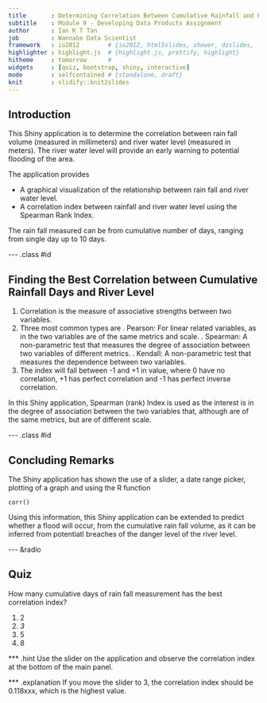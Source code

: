 ```yaml
---
title       : Determining Correlation Between Cumulative Rainfall and River Water Level
subtitle    : Module 9 - Developing Data Products Assignment
author      : Ian K T Tan
job         : Wannabe Data Scientist
framework   : io2012        # {io2012, html5slides, shower, dzslides, ...}
highlighter : highlight.js  # {highlight.js, prettify, highlight}
hitheme     : tomorrow      # 
widgets     : [quiz, bootstrap, shiny, interactive]
mode        : selfcontained # {standalone, draft}
knit        : slidify::knit2slides
---
```


## Introduction

This Shiny application is to determine the correlation between rain fall volume (measured in millimeters) and river water level (measured in meters).  The river water level will provide an early warning to potential flooding of the area.

The application provides

- A graphical visualization of the relationship between rain fall and river water level.
- A correlation index between rainfall and river water level using the Spearman Rank Index.

The rain fall measured can be from cumulative number of days, ranging from single day up to 10 days.

--- .class #id  

## Finding the Best Correlation between Cumulative Rainfall Days and River Level

1. Correlation is the measure of associative strengths between two variables.
2. Three most common types are
  . Pearson: For linear related variables, as in the two variables are of the same metrics and scale.
  . Spearman: A non-parametric test that measures the degree of association between two variables of different metrics.
  . Kendall: A non-parametric test that measures the dependence between two variables.
3. The index will fall between -1 and +1 in value, where 0 have no correlation, +1 has perfect correlation and -1 has perfect inverse correlation.

In this Shiny application, Spearman (rank) Index is used as the interest is in the degree of association between the two variables that, although are of the same metrics, but are of different scale.

--- .class #id  

## Concluding Remarks

The Shiny application has shown the use of a slider, a date range picker, plotting of a graph and using the R function

```
corr()
```

Using this information, this Shiny application can be extended to predict whether a flood will occur, from the cumulative rain fall volume, as it can be inferred from potentiatl breaches of the danger level of the river level.

<!--
--- .class #id  
-->

--- &radio
## Quiz

How many cumulative days of rain fall measurement has the best correlation index?

1. 2
2. _3_
3. 5
4. 8

*** .hint
Use the slider on the application and observe the correlation index at the bottom of the main panel.

*** .explanation
If you move the slider to 3, the correlation index should be 0.118xxx, which is the highest value.
